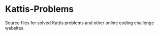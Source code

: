 # Kattis-Problems
Source files for solved Kattis problems and other online coding challenge websites.
